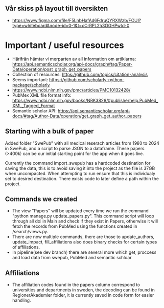 ## Vår skiss på layout till översikten
- https://www.figma.com/file/F5LnbHafAd6FdruQYRXWzb/FOUI?type=whiteboard&node-id=0-1&t=cCrRPL2h3OGHPwtd-0

# Important / useful resources
- Härifrån hämtar vi merparten av all information om artiklarna: https://api.semanticscholar.org/api-docs/graph#tag/Paper-Data/operation/post_graph_get_papers
- Collection of resources: https://github.com/topics/citation-analysis
- Seems important: https://github.com/scholarly-python-package/scholarly
- https://www.ncbi.nlm.nih.gov/pmc/articles/PMC10132428/
- PubMex XML file format info: https://www.ncbi.nlm.nih.gov/books/NBK3828/#publisherhelp.PubMed_XML_Tagged_Format   
- Semantic scholar API: https://api.semanticscholar.org/api-docs/#tag/Author-Data/operation/get_graph_get_author_papers  

## Starting with a bulk of paper
Added folder "SwePub" with all medical reserach articles from 1980 to 2024 in SwePub, and a script to parse JSON to a dataframe. These papers (>400k) can be our initial starting point for the app when it goes live.

Currently the command import_swepub has a hardcoded destination for saving the data, this is to avoid saving it into the project as the file is 37GB when uncompacted. When attempting to run ensure that this is individualy set to desired destination. There exists code to later define a path within the project.

## Commands we created
- The view "Papers" will be updated every time we run the command "python manage.py update_papers.py". This command script will loop through all doi in Main and check if they exist in Papers, otherwise it will fetch the records from PubMed using the functions created in /search/views.py.
- There are now multiple commands, there are those to update_authors, update_impact, fill_affiliations also does binary checks for certain types of affiliations.
- In pipeline(see dev branch) there are several more which get, proccess and load data from swepub, PubMed and semantic schloar

## Affiliations
- The affiliation codes found in the papers column correspond to universities and departments in sweden, the decoding can be found in RegionerAkademier folder, it is currently saved in code form for easier handling.
